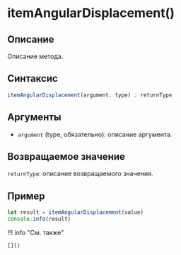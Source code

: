 # itemAngularDisplacement()

## Описание
Описание метода.

## Синтаксис
```javascript
itemAngularDisplacement(argument: type) : returnType
```

## Аргументы
- `argument` (type, обязательно): описание аргумента.

## Возвращаемое значение
`returnType`: описание возвращаемого значения.

## Пример
```javascript linenums="1"
let result = itemAngularDisplacement(value)
console.info(result)
```

!!! info "См. также"

    []()

